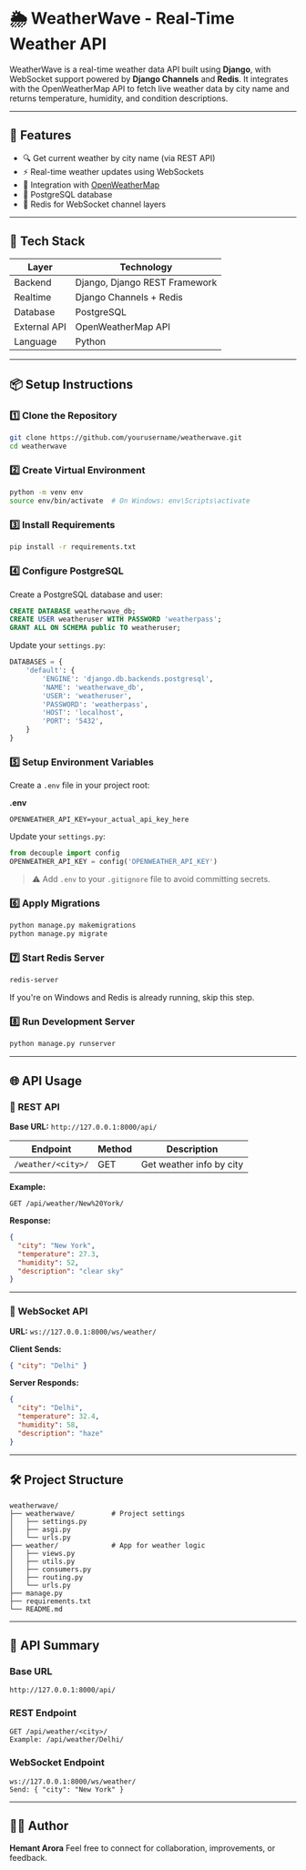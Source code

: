 # 🌦️ WeatherWave - Real-Time Weather API

WeatherWave is a real-time weather data API built using **Django**, with WebSocket support powered by **Django Channels** and **Redis**. It integrates with the OpenWeatherMap API to fetch live weather data by city name and returns temperature, humidity, and condition descriptions.

---

## 🚀 Features

* 🔍 Get current weather by city name (via REST API)
* ⚡ Real-time weather updates using WebSockets
* 🔗 Integration with [OpenWeatherMap](https://openweathermap.org/)
* 🐘 PostgreSQL database
* 🔴 Redis for WebSocket channel layers

---

## 🧰 Tech Stack

| Layer        | Technology                    |
| ------------ | ----------------------------- |
| Backend      | Django, Django REST Framework |
| Realtime     | Django Channels + Redis       |
| Database     | PostgreSQL                    |
| External API | OpenWeatherMap API            |
| Language     | Python                        |

---

## 📦 Setup Instructions

### 1️⃣ Clone the Repository

```bash
git clone https://github.com/yourusername/weatherwave.git
cd weatherwave
```

### 2️⃣ Create Virtual Environment

```bash
python -m venv env
source env/bin/activate  # On Windows: env\Scripts\activate
```

### 3️⃣ Install Requirements

```bash
pip install -r requirements.txt
```

### 4️⃣ Configure PostgreSQL

Create a PostgreSQL database and user:

```sql
CREATE DATABASE weatherwave_db;
CREATE USER weatheruser WITH PASSWORD 'weatherpass';
GRANT ALL ON SCHEMA public TO weatheruser;
```

Update your `settings.py`:

```python
DATABASES = {
    'default': {
        'ENGINE': 'django.db.backends.postgresql',
        'NAME': 'weatherwave_db',
        'USER': 'weatheruser',
        'PASSWORD': 'weatherpass',
        'HOST': 'localhost',
        'PORT': '5432',
    }
}
```

### 5️⃣ Setup Environment Variables

Create a `.env` file in your project root:

**.env**

```env
OPENWEATHER_API_KEY=your_actual_api_key_here
```

Update your `settings.py`:

```python
from decouple import config
OPENWEATHER_API_KEY = config('OPENWEATHER_API_KEY')
```

> ⚠️ Add `.env` to your `.gitignore` file to avoid committing secrets.

### 6️⃣ Apply Migrations

```bash
python manage.py makemigrations
python manage.py migrate
```

### 7️⃣ Start Redis Server

```bash
redis-server
```

If you're on Windows and Redis is already running, skip this step.

### 8️⃣ Run Development Server

```bash
python manage.py runserver
```

---

## 🌐 API Usage

### 🔁 REST API

**Base URL:** `http://127.0.0.1:8000/api/`

| Endpoint           | Method | Description              |
| ------------------ | ------ | ------------------------ |
| `/weather/<city>/` | GET    | Get weather info by city |

**Example:**

```http
GET /api/weather/New%20York/
```

**Response:**

```json
{
  "city": "New York",
  "temperature": 27.3,
  "humidity": 52,
  "description": "clear sky"
}
```

---

### 🔌 WebSocket API

**URL:** `ws://127.0.0.1:8000/ws/weather/`

**Client Sends:**

```json
{ "city": "Delhi" }
```

**Server Responds:**

```json
{
  "city": "Delhi",
  "temperature": 32.4,
  "humidity": 58,
  "description": "haze"
}
```

---

## 🛠️ Project Structure

```
weatherwave/
├── weatherwave/         # Project settings
│   ├── settings.py
│   ├── asgi.py
│   └── urls.py
├── weather/             # App for weather logic
│   ├── views.py
│   ├── utils.py
│   ├── consumers.py
│   ├── routing.py
│   └── urls.py
├── manage.py
├── requirements.txt
└── README.md
```

---

## 📜 API Summary

### Base URL

```
http://127.0.0.1:8000/api/
```

### REST Endpoint

```
GET /api/weather/<city>/
Example: /api/weather/Delhi/
```

### WebSocket Endpoint

```
ws://127.0.0.1:8000/ws/weather/
Send: { "city": "New York" }
```

---

## 🙋‍♂️ Author

**Hemant Arora**
Feel free to connect for collaboration, improvements, or feedback.
